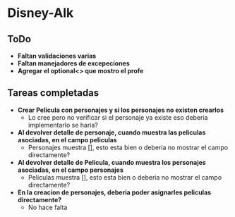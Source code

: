 # Disney-Alk

## ToDo

- **Faltan validaciones varias**
- **Faltan manejadores de excepeciones**
- **Agregar el optional<> que mostro el profe**

## Tareas completadas
- **Crear Pelicula con personajes y si los personajes no existen crearlos**
  - Lo cree pero no verificar si el personaje ya existe eso deberia implementarlo
    se haria?
- **Al devolver detalle de personaje, cuando muestra las peliculas asociadas,
  en el campo peliculas**
  - Personajes muestra [], esto esta bien o deberia no mostrar el
    campo directamente?
- **Al devolver detalle de Pelicula, cuando muestra los personajes asociadas,
  en el campo personajes**
  - Peliculas muestra [], esto esta bien o deberia no mostrar el
    campo directamente?
- **En la creacion de personajes, deberia poder asignarles peliculas directamente?**
  - No hace falta